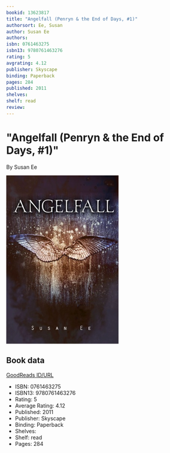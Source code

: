 ```yaml
---
bookid: 13623817
title: "Angelfall (Penryn & the End of Days, #1)"
authorsort: Ee, Susan
author: Susan Ee
authors: 
isbn: 0761463275
isbn13: 9780761463276
rating: 5
avgrating: 4.12
publisher: Skyscape
binding: Paperback
pages: 284
published: 2011
shelves: 
shelf: read
review: 
---
```


# "Angelfall (Penryn & the End of Days, #1)"

By Susan Ee

![](../../assets/bookcovers/1346235303l/13623817.jpg)

## Book data

[GoodReads ID/URL](https://www.goodreads.com/book/show/13623817)

- ISBN: 0761463275
- ISBN13: 9780761463276
- Rating: 5
- Average Rating: 4.12
- Published: 2011
- Publisher: Skyscape
- Binding: Paperback
- Shelves: 
- Shelf: read
- Pages: 284

